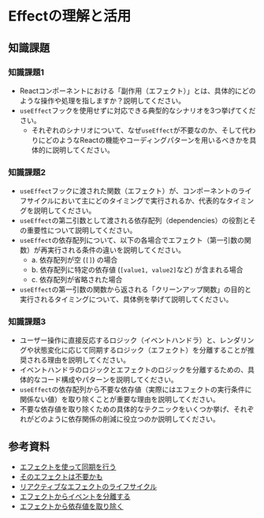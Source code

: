 # Effectの理解と活用

## 知識課題

### 知識課題1

- Reactコンポーネントにおける「副作用（エフェクト）」とは、具体的にどのような操作や処理を指しますか？説明してください。
- `useEffect`フックを使用せずに対応できる典型的なシナリオを3つ挙げてください。
  - それぞれのシナリオについて、なぜ`useEffect`が不要なのか、そして代わりにどのようなReactの機能やコーディングパターンを用いるべきかを具体的に説明してください。

### 知識課題2

- `useEffect`フックに渡された関数（エフェクト）が、コンポーネントのライフサイクルにおいて主にどのタイミングで実行されるか、代表的なタイミングを説明してください。
- `useEffect`の第二引数として渡される依存配列（dependencies）の役割とその重要性について説明してください。
- `useEffect`の依存配列について、以下の各場合でエフェクト（第一引数の関数）が再実行される条件の違いを説明してください。
  - a. 依存配列が空 (`[]`) の場合
  - b. 依存配列に特定の依存値 (`[value1, value2]`など) が含まれる場合
  - c. 依存配列が省略された場合
- `useEffect`の第一引数の関数から返される「クリーンアップ関数」の目的と実行されるタイミングについて、具体例を挙げて説明してください。

### 知識課題3

- ユーザー操作に直接反応するロジック（イベントハンドラ）と、レンダリングや状態変化に応じて同期するロジック（エフェクト）を分離することが推奨される理由を説明してください。
- イベントハンドラのロジックとエフェクトのロジックを分離するための、具体的なコード構成やパターンを説明してください。
- `useEffect`の依存配列から不要な依存値（実際にはエフェクトの実行条件に関係ない値）を取り除くことが重要な理由を説明してください。
- 不要な依存値を取り除くための具体的なテクニックをいくつか挙げ、それぞれがどのように依存関係の削減に役立つのか説明してください。

## 参考資料

- [エフェクトを使って同期を行う](https://ja.react.dev/learn/synchronizing-with-effects)
- [そのエフェクトは不要かも](https://ja.react.dev/learn/you-might-not-need-an-effect)
- [リアクティブなエフェクトのライフサイクル](https://ja.react.dev/learn/lifecycle-of-reactive-effects)
- [エフェクトからイベントを分離する](https://ja.react.dev/learn/separating-events-from-effects)
- [エフェクトから依存値を取り除く](https://ja.react.dev/learn/removing-effect-dependencies)
